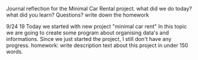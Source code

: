 Journal reflection for the Minimal Car Rental project.
what did we do today?
what did you learn?
Questions?
write down the homework

9/24 19
Today we started with new project "minimal car rent"
In this topic we are going to create some program about organising data's and informations.
Since we just started the project, I still don't have any progress.
homework: write description text about this project in under 150 words.
